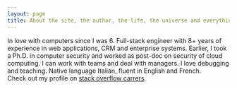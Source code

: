 ```yaml
---
layout: page
title: About the site, the author, the life, the universe and everything more.
---
```


<div>
In love with computers since I was 6. Full-stack engineer with 8+ years of experience in web applications, CRM and enterprise systems. Earlier, I took a Ph.D. in computer security and worked as post-doc on security of cloud computing. I can work with teams and deal with managers. I love debugging and teaching. Native language Italian, fluent in English and French.
</div>

<div class="message">
Check out my profile on <a href="http://careers.stackoverflow.com/davidevernizzi">stack overflow carrers</a>.
</div>

